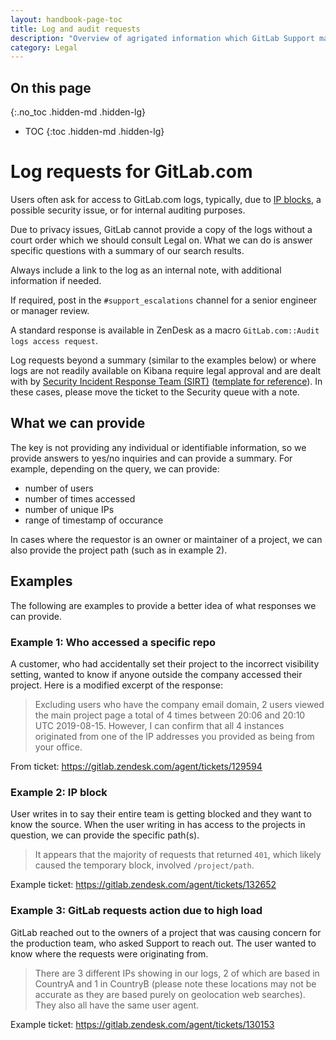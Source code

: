 ```yaml
---
layout: handbook-page-toc
title: Log and audit requests
description: "Overview of agrigated information which GitLab Support may provide to customers, from the gitlab.com logs. Details beyond a summary require a Security request."
category: Legal
---
```


## On this page
{:.no_toc .hidden-md .hidden-lg}

- TOC
{:toc .hidden-md .hidden-lg}

# Log requests for GitLab.com

Users often ask for access to GitLab.com logs, typically, due to [IP blocks](/handbook/support/workflows/ip-blocks.html), a possible security issue, or for internal auditing purposes.

Due to privacy issues, GitLab cannot provide a copy of the logs without a court order which we should consult Legal on. What we can do is answer specific questions with a summary of our search results.

Always include a link to the log as an internal note, with additional information if needed.

If required, post in the `#support_escalations` channel for a senior engineer or manager review.

A standard response is available in ZenDesk as a macro `GitLab.com::Audit logs access request`.

Log requests beyond a summary (similar to the examples below) or where logs are not readily available on Kibana require legal approval and are dealt with by [Security Incident Response Team (SIRT)](/handbook/engineering/security/#sirt---security-incident-response-team-former-security-operations) ([template for reference](https://gitlab.com/gitlab-com/gl-security/secops/operations/-/issues/new?issuable_template=Information_Request)). In these cases, please move the ticket to the Security queue with a note.

## What we can provide

The key is not providing any individual or identifiable information, so we provide answers to yes/no inquiries and can provide a summary. For example, depending on the query, we can provide:

- number of users
- number of times accessed
- number of unique IPs
- range of timestamp of occurance

In cases where the requestor is an owner or maintainer of a project, we can also provide the project path (such as in example 2).

## Examples

The following are examples to provide a better idea of what responses we can provide.

### Example 1: Who accessed a specific repo

A customer, who had accidentally set their project to the incorrect visibility setting, wanted to know if anyone outside the company accessed their project. Here is a modified excerpt of the response:

> Excluding users who have the company email domain, 2 users viewed the main project page a total of 4 times between 20:06 and 20:10 UTC 2019-08-15. However, I can confirm that all 4 instances originated from one of the IP addresses you provided as being from your office.

From ticket: https://gitlab.zendesk.com/agent/tickets/129594

### Example 2: IP block

User writes in to say their entire team is getting blocked and they want to know the source. When the user writing in has access to the projects in question, we can provide the specific path(s).

> It appears that the majority of requests that returned `401`, which likely caused the temporary block, involved `/project/path`.

Example ticket: https://gitlab.zendesk.com/agent/tickets/132652

### Example 3: GitLab requests action due to high load

GitLab reached out to the owners of a project that was causing concern for the production team, who asked Support to reach out. The user wanted to know where the requests were originating from.

> There are 3 different IPs showing in our logs, 2 of which are based in CountryA and 1 in CountryB (please note these locations may not be accurate as they are based purely on geolocation web searches). They also all have the same user agent.

Example ticket: https://gitlab.zendesk.com/agent/tickets/130153
